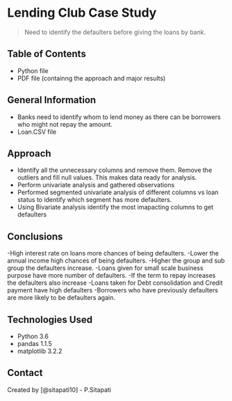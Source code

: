 # Lending Club Case Study
> Need to identify the defaulters before giving the loans by bank.

## Table of Contents
* Python file
* PDF file (containng the approach and major results)

## General Information
- Banks need to identify whom to lend money as there can be borrowers who might not repay the amount.
- Loan.CSV file

## Approach
- Identify all the unnecessary columns and remove them. Remove the outliers and fill null values. This makes data ready for analysis.
- Perform univariate analysis and gathered observations
- Performed segmented univariate analysis of different columns vs loan status to identify which segment has more defaulters.
- Using Bivariate analysis identify the most imapacting columns to get defaulters

## Conclusions
-High interest rate on loans more chances of being defaulters.
-Lower the annual income high chances of being defaulters.
-Higher the group and sub group the defaulters increase.
-Loans given for small scale business purpose have more number of defaulters.
-If the term to repay increases the defaulters also increase
-Loans taken for Debt consolidation and Credit payment have high defaulters
-Borrowers who have previously defaulters are more likely to be defaulters again.

## Technologies Used
- Python 3.6
- pandas 1.1.5
- matplotlib 3.2.2

## Contact
Created by [@sitapati10] - P.Sitapati
